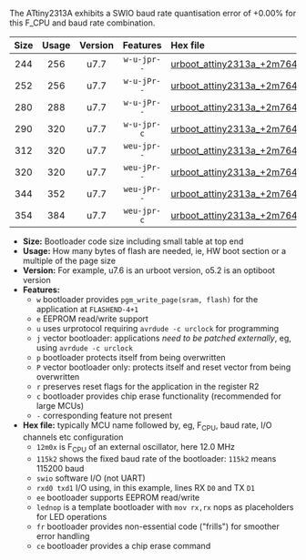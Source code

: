 The ATtiny2313A exhibits a SWIO baud rate quantisation error of +0.00% for this F_CPU and baud rate combination.

|Size|Usage|Version|Features|Hex file|
|:-:|:-:|:-:|:-:|:--|
|244|256|u7.7|`w-u-jpr--`|[urboot_attiny2313a_+2m7648x_++76k8_swio_rxd0_txd1_lednop.hex](https://raw.githubusercontent.com/stefanrueger/urboot.hex/main/mcus/attiny2313a/external_oscillator/fcpu_+2m7648x/br_++76k8/urboot_attiny2313a_+2m7648x_++76k8_swio_rxd0_txd1_lednop.hex)|
|252|256|u7.7|`w-u-jPr--`|[urboot_attiny2313a_+2m7648x_++76k8_swio_rxd0_txd1.hex](https://raw.githubusercontent.com/stefanrueger/urboot.hex/main/mcus/attiny2313a/external_oscillator/fcpu_+2m7648x/br_++76k8/urboot_attiny2313a_+2m7648x_++76k8_swio_rxd0_txd1.hex)|
|280|288|u7.7|`w-u-jPr--`|[urboot_attiny2313a_+2m7648x_++76k8_swio_rxd0_txd1_lednop_fr.hex](https://raw.githubusercontent.com/stefanrueger/urboot.hex/main/mcus/attiny2313a/external_oscillator/fcpu_+2m7648x/br_++76k8/urboot_attiny2313a_+2m7648x_++76k8_swio_rxd0_txd1_lednop_fr.hex)|
|290|320|u7.7|`w-u-jpr-c`|[urboot_attiny2313a_+2m7648x_++76k8_swio_rxd0_txd1_lednop_fr_ce.hex](https://raw.githubusercontent.com/stefanrueger/urboot.hex/main/mcus/attiny2313a/external_oscillator/fcpu_+2m7648x/br_++76k8/urboot_attiny2313a_+2m7648x_++76k8_swio_rxd0_txd1_lednop_fr_ce.hex)|
|312|320|u7.7|`weu-jpr--`|[urboot_attiny2313a_+2m7648x_++76k8_swio_rxd0_txd1_ee_lednop.hex](https://raw.githubusercontent.com/stefanrueger/urboot.hex/main/mcus/attiny2313a/external_oscillator/fcpu_+2m7648x/br_++76k8/urboot_attiny2313a_+2m7648x_++76k8_swio_rxd0_txd1_ee_lednop.hex)|
|320|320|u7.7|`weu-jPr--`|[urboot_attiny2313a_+2m7648x_++76k8_swio_rxd0_txd1_ee.hex](https://raw.githubusercontent.com/stefanrueger/urboot.hex/main/mcus/attiny2313a/external_oscillator/fcpu_+2m7648x/br_++76k8/urboot_attiny2313a_+2m7648x_++76k8_swio_rxd0_txd1_ee.hex)|
|344|352|u7.7|`weu-jPr--`|[urboot_attiny2313a_+2m7648x_++76k8_swio_rxd0_txd1_ee_lednop_fr.hex](https://raw.githubusercontent.com/stefanrueger/urboot.hex/main/mcus/attiny2313a/external_oscillator/fcpu_+2m7648x/br_++76k8/urboot_attiny2313a_+2m7648x_++76k8_swio_rxd0_txd1_ee_lednop_fr.hex)|
|354|384|u7.7|`weu-jpr-c`|[urboot_attiny2313a_+2m7648x_++76k8_swio_rxd0_txd1_ee_lednop_fr_ce.hex](https://raw.githubusercontent.com/stefanrueger/urboot.hex/main/mcus/attiny2313a/external_oscillator/fcpu_+2m7648x/br_++76k8/urboot_attiny2313a_+2m7648x_++76k8_swio_rxd0_txd1_ee_lednop_fr_ce.hex)|

- **Size:** Bootloader code size including small table at top end
- **Usage:** How many bytes of flash are needed, ie, HW boot section or a multiple of the page size
- **Version:** For example, u7.6 is an urboot version, o5.2 is an optiboot version
- **Features:**
  + `w` bootloader provides `pgm_write_page(sram, flash)` for the application at `FLASHEND-4+1`
  + `e` EEPROM read/write support
  + `u` uses urprotocol requiring `avrdude -c urclock` for programming
  + `j` vector bootloader: applications *need to be patched externally*, eg, using `avrdude -c urclock`
  + `p` bootloader protects itself from being overwritten
  + `P` vector bootloader only: protects itself and reset vector from being overwritten
  + `r` preserves reset flags for the application in the register R2
  + `c` bootloader provides chip erase functionality (recommended for large MCUs)
  + `-` corresponding feature not present
- **Hex file:** typically MCU name followed by, eg, F<sub>CPU</sub>, baud rate, I/O channels etc configuration
  + `12m0x` is F<sub>CPU</sub> of an external oscillator, here 12.0 MHz
  + `115k2` shows the fixed baud rate of the bootloader: `115k2` means 115200 baud
  + `swio` software I/O (not UART)
  + `rxd0 txd1` I/O using, in this example, lines RX `D0` and TX `D1`
  + `ee` bootloader supports EEPROM read/write
  + `lednop` is a template bootloader with `mov rx,rx` nops as placeholders for LED operations
  + `fr` bootloader provides non-essential code ("frills") for smoother error handling
  + `ce` bootloader provides a chip erase command
